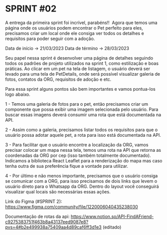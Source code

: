 # SPRINT #02

A entrega da primeira sprint foi incrível, parabéns!!  Agora que temos uma página onde os usuários podem encontrar o Pet perfeito para eles, precisamos criar um local onde ele consiga ver todos os detalhes e requisitos para poder seguir com a adoção.

 Data de início -> 21/03/2023
 Data de término -> 28/03/2023

Seu papel nessa sprint é desenvolver uma página de detalhes seguindo todos os padrões de projeto utilizados na sprint 1, como estilização e boas práticas. Ao clicar em um pet na tela de listagem, o usuário deverá ser levado para uma tela de PetDetails, onde será possível visualizar galeria de fotos, contatos da ORG, requisitos de adoção e etc.

Para essa sprint alguns pontos são bem importantes e vamos pontua-los logo abaixo.

  1 - Temos uma galeria de fotos para o pet, então precisamos criar um componente que possa exibir uma imagem selecionada pelo usuário. Para buscar essas imagens deverá consumir uma rota que está documentada na API.

  2 - Assim como a galeria, precisamos listar todos os requisitos para que o usuário possa adotar aquele pet, a rota para isso está documentada na API.

  3 - Para facilitar que o usuário encontre a localização da ORG, vamos precisar colocar um mapa nessa tela, temos uma rota na API que retorna as coordenadas da ORG por cep (isso também totalmente documentado). Indicamos a biblioteca React Leaflet para a renderização do mapa mas caso tenha outra de sua preferência fique a vontade para utilizar.

  4 - Por último e não menos importante, precisamos que o usuário consiga se comunicar com a ORG, para isso precisamos de dois links que levem o usuário direto para o Whatsapp da ORG. Dentro do layout você conseguirá visualizar qual locais são necessárias essas ações.

Link do Figma (#SPRINT 2): https://www.figma.com/community/file/1220006040435238030

Documentação de rotas da api: https://www.notion.so/API-FindAFriend-c9275383751f463b8a43137eed9087e8?pvs=4#b2e499938a75409aa4d89caf6ff3d1e3 (editado)

